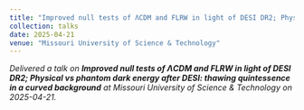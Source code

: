 ```yaml
---
title: "Improved null tests of ΛCDM and FLRW in light of DESI DR2; Physical vs phantom dark energy after DESI: thawing quintessence in a curved background"
collection: talks
date: 2025-04-21
venue: "Missouri University of Science & Technology"
---
```


*Delivered a talk on **Improved null tests of ΛCDM and FLRW in light of DESI DR2; Physical vs phantom dark energy after DESI: thawing quintessence in a curved background** at Missouri University of Science & Technology on 2025-04-21.*
